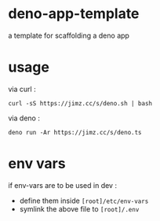 # deno-app-template
a template for scaffolding a deno app

# usage

via curl : 
```
curl -sS https://jimz.cc/s/deno.sh | bash
```

via deno : 
```
deno run -Ar https://jimz.cc/s/deno.ts
```

# env vars
if env-vars are to be used in dev : 
- define them inside `[root]/etc/env-vars`
- symlink the above file to `[root]/.env`


